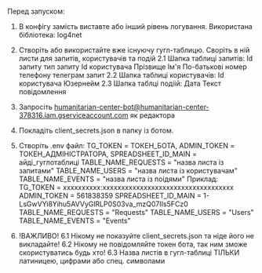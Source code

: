﻿Перед запуском:
1. В конфігу замість <level value="DEBUG" /> виставте <level value="ERROR" /> або інший рівень логування. Використана бібліотека: log4net
2. Створіть або використайте вже існуючу гугл-таблицю. Своріть в ній листи для запитів, користувачів та подій
2.1 Шапка таблиці запитів: Id запиту	тип запиту	Id користувача	Прізвище	Ім'я 	По-батькові	номер телефону	телеграм	запит
2.2 Шапка таблиці користувачів: Id користувача	Юзернейм
2.3 Шапка таблці подіій: Дата	Текст повідомлення
3. Запросіть humanitarian-center-bot@humanitarian-center-378316.iam.gserviceaccount.com як редактора
4. Покладіть client_secrets.json в папку із ботом.
5. Створіть .env файл:
TG_TOKEN = ТОКЕН_БОТА,
ADMIN_TOKEN = ТОКЕН_АДМІНІСТРАТОРА,
SPREADSHEET_ID_MAIN = айді_гуглотаблиці
TABLE_NAME_REQUESTS = "назва листа із запитами"
TABLE_NAME_USERS = "назва листа із користувачам"
TABLE_NAME_EVENTS = "назва листа із поідями"
Приклад:
TG_TOKEN = хххххххххх:ххххххххххххххххххххххххххххххххххх
ADMIN_TOKEN = 561838359
SPREADSHEET_ID_MAIN = 1-LsGwVYi8Yihu5AVVyGlRLP0S03va_mzQ07IIs5FCz0
TABLE_NAME_REQUESTS = "Requests"
TABLE_NAME_USERS = "Users"
TABLE_NAME_EVENTS = "Events"

6. !ВАЖЛИВО!
6.1 Нікому не показуйте client_secrets.json та ніде його не викладайте!
6.2 Нікому не повідомляйте токен бота, так ним зможе скористуватись будь хто!
6.3 Назва листів в гугл-таблиці ТІЛЬКИ латиницею, цифрами або спец. символами